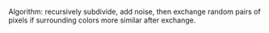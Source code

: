 Algorithm: recursively subdivide, add noise, then exchange random pairs of pixels if surrounding colors more similar after exchange.
